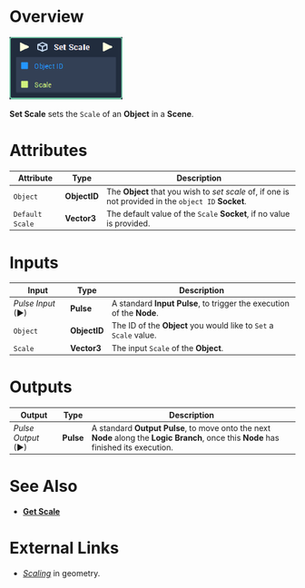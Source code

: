 # Overview

![The Set Scale Node.](../../../.gitbook/assets/toolbox/incari/object/set-scale.PNG)

**Set Scale** sets the `Scale` of an **Object** in a **Scene**.

# Attributes

|Attribute|Type|Description|
|---|---|---|
|`Object`|**ObjectID**|The **Object** that you wish to *set scale* of, if one is not provided in the `object ID` **Socket**.|
|`Default Scale`|**Vector3**|The default value of the `Scale` **Socket**, if no value is provided.|

# Inputs

|Input|Type|Description|
|---|---|---|
|*Pulse Input* (►)|**Pulse**|A standard **Input Pulse**, to trigger the execution of the **Node**.|
|`Object`|**ObjectID**|The ID of the **Object** you would like to `Set` a  `Scale` value.|
|`Scale`|**Vector3**|The input `Scale` of the **Object**.|

# Outputs

|Output|Type|Description|
|---|---|---|
|*Pulse Output* (►)|**Pulse**|A standard **Output Pulse**, to move onto the next **Node** along the **Logic Branch**, once this **Node** has finished its execution.|

# See Also
- [**Get Scale**](get-scale.md)

# External Links
- [*Scaling*](https://en.wikipedia.org/wiki/Scaling_(geometry)) in geometry.
